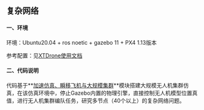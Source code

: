 ## 复杂网络

#### 一、环境

环境：Ubuntu20.04 + ros noetic + gazebo 11 + PX4 1.13版本

参考配置：见[XTDrone使用文档](https://www.yuque.com/xtdrone/manual_cn)

#### 二、代码说明

代码基于**[加速仿真、瞬移飞机与大规模集群](https://www.yuque.com/xtdrone/manual_cn/accelerate_sim_and_large_swarm)**模块搭建大规模无人机集群仿真，在该仿真环境中，停止Gazebo内置的物理引擎，直接控制无人机模型位置真值，进行无人机集群编队任务，研究多节点（40个以上）的复杂网络问题。